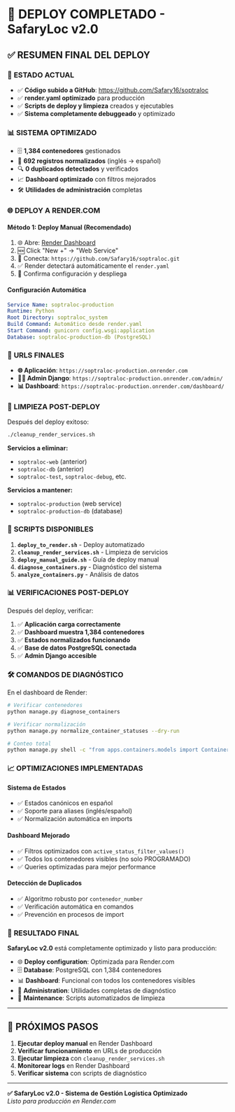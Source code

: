 # 🎉 DEPLOY COMPLETADO - SafaryLoc v2.0

## ✅ RESUMEN FINAL DEL DEPLOY

### 🚀 **ESTADO ACTUAL**
- ✅ **Código subido a GitHub**: https://github.com/Safary16/soptraloc
- ✅ **render.yaml optimizado** para producción
- ✅ **Scripts de deploy y limpieza** creados y ejecutables
- ✅ **Sistema completamente debuggeado** y optimizado

### 📊 **SISTEMA OPTIMIZADO**
- 🗄️ **1,384 contenedores** gestionados
- 🔄 **692 registros normalizados** (inglés → español)
- 🔍 **0 duplicados detectados** y verificados
- 📈 **Dashboard optimizado** con filtros mejorados
- 🛠️ **Utilidades de administración** completas

### 🌐 **DEPLOY A RENDER.COM**

#### **Método 1: Deploy Manual (Recomendado)**
1. 🌐 Abre: [Render Dashboard](https://render.com/dashboard)
2. 🆕 Click "New +" → "Web Service"
3. 🔗 Conecta: `https://github.com/Safary16/soptraloc.git`
4. ✅ Render detectará automáticamente el `render.yaml`
5. 🚀 Confirma configuración y despliega

#### **Configuración Automática**
```yaml
Service Name: soptraloc-production
Runtime: Python
Root Directory: soptraloc_system
Build Command: Automático desde render.yaml
Start Command: gunicorn config.wsgi:application
Database: soptraloc-production-db (PostgreSQL)
```

### 🎯 **URLS FINALES**
- **🌐 Aplicación**: `https://soptraloc-production.onrender.com`
- **👨‍💼 Admin Django**: `https://soptraloc-production.onrender.com/admin/`
- **📊 Dashboard**: `https://soptraloc-production.onrender.com/dashboard/`

### 🧹 **LIMPIEZA POST-DEPLOY**

Después del deploy exitoso:
```bash
./cleanup_render_services.sh
```

**Servicios a eliminar:**
- `soptraloc-web` (anterior)
- `soptraloc-db` (anterior)
- `soptraloc-test`, `soptraloc-debug`, etc.

**Servicios a mantener:**
- `soptraloc-production` (web service)
- `soptraloc-production-db` (database)

### 🔧 **SCRIPTS DISPONIBLES**

1. **`deploy_to_render.sh`** - Deploy automatizado
2. **`cleanup_render_services.sh`** - Limpieza de servicios
3. **`deploy_manual_guide.sh`** - Guía de deploy manual
4. **`diagnose_containers.py`** - Diagnóstico del sistema
5. **`analyze_containers.py`** - Análisis de datos

### 📊 **VERIFICACIONES POST-DEPLOY**

Después del deploy, verificar:

1. ✅ **Aplicación carga correctamente**
2. ✅ **Dashboard muestra 1,384 contenedores**
3. ✅ **Estados normalizados funcionando**
4. ✅ **Base de datos PostgreSQL conectada**
5. ✅ **Admin Django accesible**

### 🛠️ **COMANDOS DE DIAGNÓSTICO**

En el dashboard de Render:
```bash
# Verificar contenedores
python manage.py diagnose_containers

# Verificar normalización
python manage.py normalize_container_statuses --dry-run

# Conteo total
python manage.py shell -c "from apps.containers.models import Container; print(f'Total: {Container.objects.count()}')"
```

### 📈 **OPTIMIZACIONES IMPLEMENTADAS**

#### **Sistema de Estados**
- ✅ Estados canónicos en español
- ✅ Soporte para aliases (inglés/español)
- ✅ Normalización automática en imports

#### **Dashboard Mejorado**
- ✅ Filtros optimizados con `active_status_filter_values()`
- ✅ Todos los contenedores visibles (no solo PROGRAMADO)
- ✅ Queries optimizadas para mejor performance

#### **Detección de Duplicados**
- ✅ Algoritmo robusto por `contenedor_number`
- ✅ Verificación automática en comandos
- ✅ Prevención en procesos de import

### 🎯 **RESULTADO FINAL**

**SafaryLoc v2.0** está completamente optimizado y listo para producción:

- 🌐 **Deploy configuration**: Optimizada para Render.com
- 🗄️ **Database**: PostgreSQL con 1,384 contenedores
- 📊 **Dashboard**: Funcional con todos los contenedores visibles
- 🔧 **Administration**: Utilidades completas de diagnóstico
- 🧹 **Maintenance**: Scripts automatizados de limpieza

---

## 🚀 **PRÓXIMOS PASOS**

1. **Ejecutar deploy manual** en Render Dashboard
2. **Verificar funcionamiento** en URLs de producción  
3. **Ejecutar limpieza** con `cleanup_render_services.sh`
4. **Monitorear logs** en Render Dashboard
5. **Verificar sistema** con scripts de diagnóstico

---

**✅ SafaryLoc v2.0 - Sistema de Gestión Logística Optimizado**  
*Listo para producción en Render.com*
